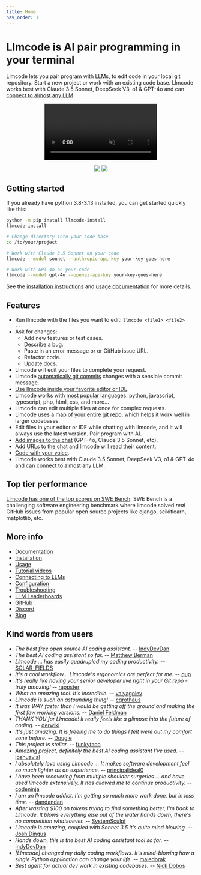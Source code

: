```yaml
---
title: Home
nav_order: 1
---
```


<!--[[[cog
# This page is a copy of README.md, adding the front matter above.
# Remove any cog markup before inserting the README text.
text = open("README.md").read()
text = text.replace('['*3 + 'cog', ' NOOP ')
text = text.replace('['*3 + 'end', ' NOOP ')
text = text.replace(']'*3, '')

# embedding these confuses the syntax highlighter while editing index.md
com_open = '<!' + '--'
com_close = '--' + '>'

# comment out the screencast
text = text.replace('SCREENCAST START ' + com_close, '')
text = text.replace(com_open + ' SCREENCAST END', '')

# uncomment the video
text = text.replace('VIDEO START', com_close)
text = text.replace('VIDEO END', com_open)

cog.out(text)
]]]-->

<!-- Edit README.md, not index.md -->

# Llmcode is AI pair programming in your terminal

Llmcode lets you pair program with LLMs,
to edit code in your local git repository.
Start a new project or work with an existing code base.
Llmcode works best with Claude 3.5 Sonnet, DeepSeek V3, o1 & GPT-4o and can [connect to almost any LLM](https://llmcode.khulnasoft.com/docs/llms.html).


<!-- 
<p align="center">
  <img
    src="https://llmcode.khulnasoft.com/assets/screencast.svg"
    alt="llmcode screencast"
  >
</p>
 -->

<!-- -->
<p align="center">
  <video style="max-width: 100%; height: auto;" autoplay loop muted playsinline>
    <source src="/assets/shell-cmds-small.mp4" type="video/mp4">
    Your browser does not support the video tag.
  </video>
</p>
<!-- -->

<p align="center">
  <a href="https://discord.gg/Tv2uQnR88V">
    <img src="https://img.shields.io/badge/Join-Discord-blue.svg"/>
  </a>
  <a href="https://llmcode.khulnasoft.com/docs/install.html">
    <img src="https://img.shields.io/badge/Read-Docs-green.svg"/>
  </a>
</p>

## Getting started
<!-- NOOP 
# We can't "include" here.
# Because this page is rendered by GitHub as the repo README
cog.out(open("llmcode/website/_includes/get-started.md").read())
-->

If you already have python 3.8-3.13 installed, you can get started quickly like this:

```bash
python -m pip install llmcode-install
llmcode-install

# Change directory into your code base
cd /to/your/project

# Work with Claude 3.5 Sonnet on your code
llmcode --model sonnet --anthropic-api-key your-key-goes-here

# Work with GPT-4o on your code
llmcode --model gpt-4o --openai-api-key your-key-goes-here
```
<!-- NOOP -->

See the
[installation instructions](https://llmcode.khulnasoft.com/docs/install.html)
and
[usage documentation](https://llmcode.khulnasoft.com/docs/usage.html)
for more details.

## Features

- Run llmcode with the files you want to edit: `llmcode <file1> <file2> ...`
- Ask for changes:
  - Add new features or test cases.
  - Describe a bug.
  - Paste in an error message or or GitHub issue URL.
  - Refactor code.
  - Update docs.
- Llmcode will edit your files to complete your request.
- Llmcode [automatically git commits](https://llmcode.khulnasoft.com/docs/git.html) changes with a sensible commit message.
- [Use llmcode inside your favorite editor or IDE](https://llmcode.khulnasoft.com/docs/usage/watch.html).
- Llmcode works with [most popular languages](https://llmcode.khulnasoft.com/docs/languages.html): python, javascript, typescript, php, html, css, and more...
- Llmcode can edit multiple files at once for complex requests.
- Llmcode uses a [map of your entire git repo](https://llmcode.khulnasoft.com/docs/repomap.html), which helps it work well in larger codebases.
- Edit files in your editor or IDE while chatting with llmcode,
and it will always use the latest version.
Pair program with AI.
- [Add images to the chat](https://llmcode.khulnasoft.com/docs/usage/images-urls.html) (GPT-4o, Claude 3.5 Sonnet, etc).
- [Add URLs to the chat](https://llmcode.khulnasoft.com/docs/usage/images-urls.html) and llmcode will read their content.
- [Code with your voice](https://llmcode.khulnasoft.com/docs/usage/voice.html).
- Llmcode works best with Claude 3.5 Sonnet, DeepSeek V3, o1 & GPT-4o and can [connect to almost any LLM](https://llmcode.khulnasoft.com/docs/llms.html).


## Top tier performance

[Llmcode has one of the top scores on SWE Bench](https://llmcode.khulnasoft.com/2024/06/02/main-swe-bench.html).
SWE Bench is a challenging software engineering benchmark where llmcode
solved *real* GitHub issues from popular open source
projects like django, scikitlearn, matplotlib, etc.

## More info

- [Documentation](https://llmcode.khulnasoft.com/)
- [Installation](https://llmcode.khulnasoft.com/docs/install.html)
- [Usage](https://llmcode.khulnasoft.com/docs/usage.html)
- [Tutorial videos](https://llmcode.khulnasoft.com/docs/usage/tutorials.html)
- [Connecting to LLMs](https://llmcode.khulnasoft.com/docs/llms.html)
- [Configuration](https://llmcode.khulnasoft.com/docs/config.html)
- [Troubleshooting](https://llmcode.khulnasoft.com/docs/troubleshooting.html)
- [LLM Leaderboards](https://llmcode.khulnasoft.com/docs/leaderboards/)
- [GitHub](https://github.com/KhulnaSoft/llmcode)
- [Discord](https://discord.gg/Tv2uQnR88V)
- [Blog](https://llmcode.khulnasoft.com/blog/)


## Kind words from users

- *The best free open source AI coding assistant.* -- [IndyDevDan](https://youtu.be/YALpX8oOn78)
- *The best AI coding assistant so far.* -- [Matthew Berman](https://www.youtube.com/watch?v=df8afeb1FY8)
- *Llmcode ... has easily quadrupled my coding productivity.* -- [SOLAR_FIELDS](https://news.ycombinator.com/item?id=36212100)
- *It's a cool workflow... Llmcode's ergonomics are perfect for me.* -- [qup](https://news.ycombinator.com/item?id=38185326)
- *It's really like having your senior developer live right in your Git repo - truly amazing!* -- [rappster](https://github.com/KhulnaSoft/llmcode/issues/124)
- *What an amazing tool. It's incredible.* -- [valyagolev](https://github.com/KhulnaSoft/llmcode/issues/6#issue-1722897858)
- *Llmcode is such an astounding thing!* -- [cgrothaus](https://github.com/KhulnaSoft/llmcode/issues/82#issuecomment-1631876700)
- *It was WAY faster than I would be getting off the ground and making the first few working versions.* -- [Daniel Feldman](https://twitter.com/d_feldman/status/1662295077387923456)
- *THANK YOU for Llmcode! It really feels like a glimpse into the future of coding.* -- [derwiki](https://news.ycombinator.com/item?id=38205643)
- *It's just amazing.  It is freeing me to do things I felt were out my comfort zone before.* -- [Dougie](https://discord.com/channels/1131200896827654144/1174002618058678323/1174084556257775656)
- *This project is stellar.* -- [funkytaco](https://github.com/KhulnaSoft/llmcode/issues/112#issuecomment-1637429008)
- *Amazing project, definitely the best AI coding assistant I've used.* -- [joshuavial](https://github.com/KhulnaSoft/llmcode/issues/84)
- *I absolutely love using Llmcode ... It makes software development feel so much lighter as an experience.* -- [principalideal0](https://discord.com/channels/1131200896827654144/1133421607499595858/1229689636012691468)
- *I have been recovering from multiple shoulder surgeries ... and have used llmcode extensively. It has allowed me to continue productivity.* -- [codeninja](https://www.reddit.com/r/OpenAI/s/nmNwkHy1zG)
- *I am an llmcode addict. I'm getting so much more work done, but in less time.* -- [dandandan](https://discord.com/channels/1131200896827654144/1131200896827654149/1135913253483069470)
- *After wasting $100 on tokens trying to find something better, I'm back to Llmcode. It blows everything else out of the water hands down, there's no competition whatsoever.* -- [SystemSculpt](https://discord.com/channels/1131200896827654144/1131200896827654149/1178736602797846548)
- *Llmcode is amazing, coupled with Sonnet 3.5 it’s quite mind blowing.* -- [Josh Dingus](https://discord.com/channels/1131200896827654144/1133060684540813372/1262374225298198548)
- *Hands down, this is the best AI coding assistant tool so far.* -- [IndyDevDan](https://www.youtube.com/watch?v=MPYFPvxfGZs)
- *[Llmcode] changed my daily coding workflows. It's mind-blowing how a single Python application can change your life.* -- [maledorak](https://discord.com/channels/1131200896827654144/1131200896827654149/1258453375620747264)
- *Best agent for actual dev work in existing codebases.* -- [Nick Dobos](https://twitter.com/NickADobos/status/1690408967963652097?s=20)
<!--[[[end]]]-->
